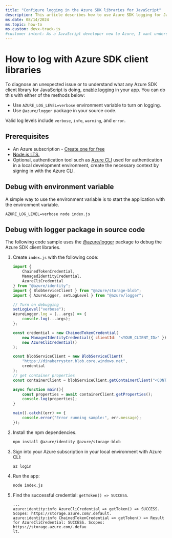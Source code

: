 ```yaml
---
title: "Configure logging in the Azure SDK libraries for JavaScript"
description: This article describes how to use Azure SDK logging for JavaScript to see internal library information to debug an Azure Identity credential chain.
ms.date: 08/14/2024
ms.topic: how-to
ms.custom: devx-track-js
#customer intent: As a JavaScript developer new to Azure, I want understand how to get runtime information from Azure SDK client libraries.
---
```


# How to log with Azure SDK client libraries

To diagnose an unexpected issue or to understand what any Azure SDK client library for JavaScript is doing, [enable logging](https://github.com/Azure/azure-sdk-for-js/tree/main/sdk/core#logging) in your app. You can do this with either of the methods below:

* Use `AZURE_LOG_LEVEL=verbose` environment variable to turn on logging.
* Use `@azure/logger` package in your source code.

Valid log levels include `verbose`, `info`, `warning`, and `error`.

## Prerequisites

- An Azure subscription - <a href="https://azure.microsoft.com/free/cognitive-services" target="_blank">Create one for free</a>
- <a href="https://nodejs.org/" target="_blank">Node.js LTS.</a>
- Optional, authentication tool such as [Azure CLI](/cli/azure/install-azure-cli) used for authentication in a local development environment, create the necessary context by signing in with the Azure CLI. 

## Debug with environment variable

A simple way to use the environment variable is to start the application with the environment variable.

```shell
AZURE_LOG_LEVEL=verbose node index.js
```

## Debug with logger package in source code

The following code sample uses the [@azure/logger](https://www.npmjs.com/package/@azure/logger) package to debug the Azure SDK client libraries. 

1. Create `index.js` with the following code:

    ```javascript
    import { 
        ChainedTokenCredential, 
        ManagedIdentityCredential, 
        AzureCliCredential 
    } from "@azure/identity";
    import { BlobServiceClient } from "@azure/storage-blob";
    import { AzureLogger, setLogLevel } from "@azure/logger";

    // Turn on debugging    
    setLogLevel("verbose");
    AzureLogger.log = (...args) => {
        console.log(...args);
    };

    const credential = new ChainedTokenCredential(
        new ManagedIdentityCredential({ clientId: "<YOUR_CLIENT_ID>" }),
        new AzureCliCredential()
    );
    
    const blobServiceClient = new BlobServiceClient(
        "https://dinaberrystor.blob.core.windows.net",
        credential
    );
    // get container properties
    const containerClient = blobServiceClient.getContainerClient("<CONTAINER_NAME>");
    
    async function main(){
        const properties = await containerClient.getProperties();
        console.log(properties);
    }
    
    main().catch((err) => {
        console.error("Error running sample:", err.message);
    });
    ```

2. Install the npm dependencies.

    ```bash
    npm install @azure/identity @azure/storage-blob
    ```

3. Sign into your Azure subscription in your local environment with Azure CLI:

    ```azurecli
    az login
    ```

4. Run the app:

    ```bash
    node index.js
    ```

5. Find the successful credential: `getToken() => SUCCESS`.

    ```output
    ...
    azure:identity:info AzureCliCredential => getToken() => SUCCESS. Scopes: https://storage.azure.com/.default.
    azure:identity:info ChainedTokenCredential => getToken() => Result for AzureCliCredential: SUCCESS. Scopes: https://storage.azure.com/.defau
    lt.
    ```
